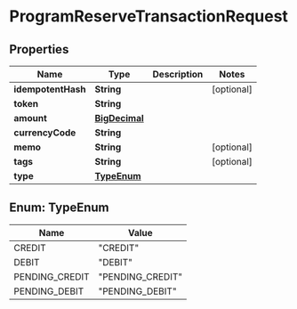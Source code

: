 
# ProgramReserveTransactionRequest

## Properties
Name | Type | Description | Notes
------------ | ------------- | ------------- | -------------
**idempotentHash** | **String** |  |  [optional]
**token** | **String** |  | 
**amount** | [**BigDecimal**](BigDecimal.md) |  | 
**currencyCode** | **String** |  | 
**memo** | **String** |  |  [optional]
**tags** | **String** |  |  [optional]
**type** | [**TypeEnum**](#TypeEnum) |  | 


<a name="TypeEnum"></a>
## Enum: TypeEnum
Name | Value
---- | -----
CREDIT | &quot;CREDIT&quot;
DEBIT | &quot;DEBIT&quot;
PENDING_CREDIT | &quot;PENDING_CREDIT&quot;
PENDING_DEBIT | &quot;PENDING_DEBIT&quot;



